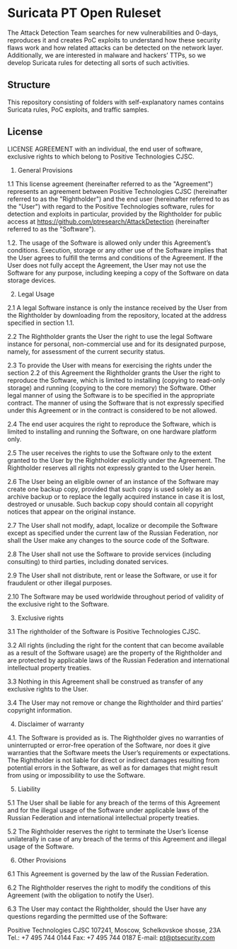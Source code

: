 Suricata PT Open Ruleset
=====
The Attack Detection Team searches for new vulnerabilities and 0-days, reproduces it and creates PoC exploits to understand how these security flaws work and how related attacks can be detected on the network layer. Additionally, we are interested in malware and hackers’ TTPs, so we develop Suricata rules for detecting all sorts of such activities. 
## Structure
This repository consisting of folders with self-explanatory names contains Suricata rules, PoC exploits, and traffic samples. 
## License
LICENSE AGREEMENT
with an individual, the end user of software, exclusive rights to which belong to Positive Technologies CJSС.

1.	General Provisions

1.1 This license agreement (hereinafter referred to as the "Agreement") represents an agreement between Positive Technologies CJSC (hereinafter referred to as the "Rightholder") and the end user (hereinafter referred to as the "User") with regard to the Positive Technologies software, rules for detection and exploits in particular, provided by the Rightholder for public access at https://github.com/ptresearch/AttackDetection (hereinafter referred to as the "Software").

1.2. The usage of the Software is allowed only under this Agreement’s conditions. Execution, storage or any other use of the Software implies that the User agrees to fulfill the terms and conditions of the Agreement. If the User does not fully accept the Agreement, the User may not use the Software for any purpose, including keeping a copy of the Software on data storage devices.

2.	Legal Usage

2.1	A legal Software instance is only the instance received by the User from the Rightholder by downloading from the repository, located at the address specified in section 1.1.

2.2	The Rightholder grants the User the right to use the legal Software instance for personal, non-commercial use and for its designated purpose, namely, for assessment of the current security status.

2.3	To provide the User with means for exercising the rights under the section 2.2 of this Agreement the Rightholder grants the User the right to reproduce the Software, which is limited to installing (copying to read-only storage) and running (copying to the core memory) the Software. Other legal manner of using the Software is to be specified in the appropriate contract. The manner of using the Software that is not expressly specified under this Agreement or in the contract is considered to be not allowed.

2.4     The end user acquires the right to reproduce the Software, which is limited to installing and running the Software, on one hardware platform only.

2.5	The user receives the rights to use the Software only to the extent granted to the User by the Rightholder explicitly under the Agreement. The Rightholder reserves all rights not expressly granted to the User herein.

2.6	The User being an eligible owner of an instance of the Software may create one backup copy, provided that such copy is used solely as an archive backup or to replace the legally acquired instance in case it is lost, destroyed or unusable. Such backup copy should contain all copyright notices that appear on the original instance.

2.7	The User shall not modify, adapt, localize or decompile the Software except as specified under the current law of the Russian Federation, nor shall the User make any changes to the source code of the Software.

2.8 The User shall not use the Software to provide services (including consulting) to third parties, including donated services.

2.9 The User shall not distribute, rent or lease the Software, or use it for fraudulent or other illegal purposes.

2.10 The Software may be used worldwide throughout period of validity of the exclusive right to the Software.


3.	Exclusive rights

3.1 The rightholder of the Software is Positive Technologies CJSС.

3.2 All rights (including the right for the content that can become available as a result of the Software usage) are the property of the Rightholder and are protected by applicable laws of the Russian Federation and international intellectual property treaties.

3.3 Nothing in this Agreement shall be construed as transfer of any exclusive rights to the User. 

3.4 The User may not remove or change the Rightholder and third parties’ copyright information.

4.	Disclaimer of warranty

4.1. The Software is provided as is. The Rightholder gives no warranties of uninterrupted or error-free operation of the Software, nor does it give warranties that the Software meets the User’s requirements or expectations. The Rightholder is not liable for direct or indirect damages resulting from potential errors in the Software, as well as for damages that might result from using or impossibility to use the Software.

5.	Liability

5.1 The User shall be liable for any breach of the terms of this Agreement and for the illegal usage of the Software under applicable laws of the Russian Federation and international intellectual property treaties.

5.2 The Rightholder reserves the right to terminate the User’s license unilaterally in case of any breach of the terms of this Agreement and illegal usage of the Software.

6.	Other Provisions

6.1 This Agreement is governed by the law of the Russian Federation.

6.2 The Rightholder reserves the right to modify the conditions of this Agreement (with the obligation to notify the User).

6.3 The User may contact the Rightholder, should the User have any questions regarding the permitted use of the Software:

Positive Technologies CJSС
107241, Moscow, Schelkovskoe shosse, 23A
Tel.: +7 495 744 0144
Fax: +7 495 744 0187
E-mail: pt@ptsecurity.com

